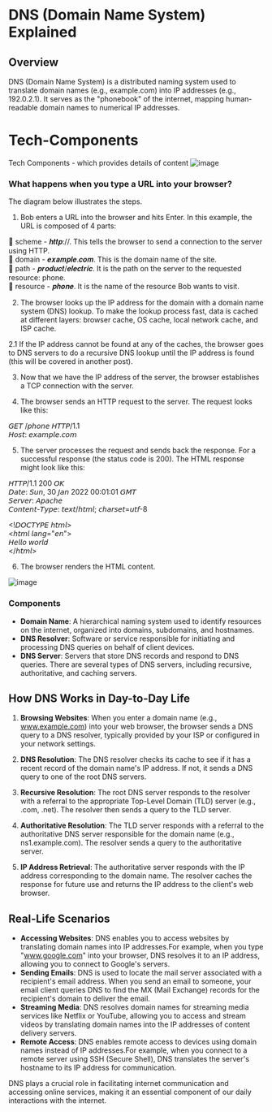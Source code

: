 # DNS (Domain Name System) Explained

## Overview

DNS (Domain Name System) is a distributed naming system used to translate domain names (e.g., example.com) into IP addresses (e.g., 192.0.2.1). It serves as the "phonebook" of the internet, mapping human-readable domain names to numerical IP addresses.

# Tech-Components
Tech Components - which provides details of content
![image](https://user-images.githubusercontent.com/115500959/195164522-c579247d-39eb-45cd-bde4-4d964d81ec53.png)

### What happens when you type a URL into your browser?

The diagram below illustrates the steps.<br>

1. Bob enters a URL into the browser and hits Enter. In this example, the URL is composed of 4 parts:<br>

🔹 scheme - 𝒉𝒕𝒕𝒑://. This tells the browser to send a connection to the server using HTTP.<br>
🔹 domain - 𝒆𝒙𝒂𝒎𝒑𝒍𝒆.𝒄𝒐𝒎. This is the domain name of the site.<br>
🔹 path - 𝒑𝒓𝒐𝒅𝒖𝒄𝒕/𝒆𝒍𝒆𝒄𝒕𝒓𝒊𝒄. It is the path on the server to the requested resource: phone.<br>
🔹 resource - 𝒑𝒉𝒐𝒏𝒆. It is the name of the resource Bob wants to visit.<br>

2. The browser looks up the IP address for the domain with a domain name system (DNS) lookup. To make the lookup process fast,
data is cached at different layers: browser cache, OS cache, local network cache, and ISP cache. <br>

2.1 If the IP address cannot be found at any of the caches, 
the browser goes to DNS servers to do a recursive DNS lookup until the IP address is found (this will be covered in another post). <br>

3. Now that we have the IP address of the server, the browser establishes a TCP connection with the server.<br>

4. The browser sends an HTTP request to the server. The request looks like this:<br>

𝘎𝘌𝘛 /𝘱𝘩𝘰𝘯𝘦 𝘏𝘛𝘛𝘗/1.1<br>
𝘏𝘰𝘴𝘵: 𝘦𝘹𝘢𝘮𝘱𝘭𝘦.𝘤𝘰𝘮<br>

5. The server processes the request and sends back the response. For a successful response (the status code is 200). The HTML response might look like this: <br>

𝘏𝘛𝘛𝘗/1.1 200 𝘖𝘒<br>
𝘋𝘢𝘵𝘦: 𝘚𝘶𝘯, 30 𝘑𝘢𝘯 2022 00:01:01 𝘎𝘔𝘛<br>
𝘚𝘦𝘳𝘷𝘦𝘳: 𝘈𝘱𝘢𝘤𝘩𝘦<br>
𝘊𝘰𝘯𝘵𝘦𝘯𝘵-𝘛𝘺𝘱𝘦: 𝘵𝘦𝘹𝘵/𝘩𝘵𝘮𝘭; 𝘤𝘩𝘢𝘳𝘴𝘦𝘵=𝘶𝘵𝘧-8<br>

<!𝘋𝘖𝘊𝘛𝘠𝘗𝘌 𝘩𝘵𝘮𝘭><br>
<𝘩𝘵𝘮𝘭 𝘭𝘢𝘯𝘨="𝘦𝘯"><br>
𝘏𝘦𝘭𝘭𝘰 𝘸𝘰𝘳𝘭𝘥<br>
</𝘩𝘵𝘮𝘭><br>

6. The browser renders the HTML content.<br>

![image](https://user-images.githubusercontent.com/115500959/207751464-bbe34d12-1c02-4f7c-a539-1a78a2b5ad7f.png)


### Components

- **Domain Name**: A hierarchical naming system used to identify resources on the internet, organized into domains, subdomains, and hostnames.
- **DNS Resolver**: Software or service responsible for initiating and processing DNS queries on behalf of client devices.
- **DNS Server**: Servers that store DNS records and respond to DNS queries. There are several types of DNS servers, including recursive, authoritative, and caching servers.

## How DNS Works in Day-to-Day Life

1. **Browsing Websites**: When you enter a domain name (e.g., www.example.com) into your web browser, the browser sends a DNS query to a DNS resolver, typically provided by your ISP or configured in your network settings.

2. **DNS Resolution**: The DNS resolver checks its cache to see if it has a recent record of the domain name's IP address. If not, it sends a DNS query to one of the root DNS servers.

3. **Recursive Resolution**: The root DNS server responds to the resolver with a referral to the appropriate Top-Level Domain (TLD) server (e.g., .com, .net). The resolver then sends a query to the TLD server.

4. **Authoritative Resolution**: The TLD server responds with a referral to the authoritative DNS server responsible for the domain name (e.g., ns1.example.com). The resolver sends a query to the authoritative server.

5. **IP Address Retrieval**: The authoritative server responds with the IP address corresponding to the domain name. The resolver caches the response for future use and returns the IP address to the client's web browser.

## Real-Life Scenarios

- **Accessing Websites**: DNS enables you to access websites by translating domain names into IP addresses.For example, when you type "www.google.com" into your browser, DNS resolves it to an IP address, allowing you to connect to Google's servers.
- **Sending Emails**: DNS is used to locate the mail server associated with a recipient's email address. When you send an email to someone, your email client queries DNS to find the MX (Mail Exchange) records for the recipient's domain to deliver the email.
- **Streaming Media**: DNS resolves domain names for streaming media services like Netflix or YouTube, allowing you to access and stream videos by translating domain names into the IP addresses of content delivery servers.
- **Remote Access**: DNS enables remote access to devices using domain names instead of IP addresses.For example, when you connect to a remote server using SSH (Secure Shell), DNS translates the server's hostname to its IP address for communication.

DNS plays a crucial role in facilitating internet communication and accessing online services, making it an essential component of our daily interactions with the internet.
